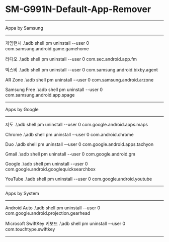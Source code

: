# SM-G991N-Default-App-Remover

----------------------------------------------------------------------------------------------------

Appa by Samsung

----------------------------------------------------------------------------------------------------

게임런처 .\adb shell pm uninstall --user 0 com.samsung.android.game.gamehome

라디오 .\adb shell pm uninstall --user 0 com.sec.android.app.fm

빅스비 .\adb shell pm uninstall --user 0 com.samsung.android.bixby.agent

AR Zone .\adb shell pm uninstall --user 0 com.samsung.android.arzone

Samsung Free .\adb shell pm uninstall --user 0 com.samsung.android.app.spage

----------------------------------------------------------------------------------------------------

Apps by Google

----------------------------------------------------------------------------------------------------

지도 .\adb shell pm uninstall --user 0 com.google.android.apps.maps

Chrome .\adb shell pm uninstall --user 0 com.android.chrome

Duo .\adb shell pm uninstall --user 0 com.google.android.apps.tachyon

Gmail .\adb shell pm uninstall --user 0 com.google.android.gm

Google .\adb shell pm uninstall --user 0 com.google.android.googlequicksearchbox

YouTube .\adb shell pm uninstall --user 0 com.google.android.youtube

----------------------------------------------------------------------------------------------------

Apps by System

----------------------------------------------------------------------------------------------------

Android Auto .\adb shell pm uninstall --user 0 com.google.android.projection.gearhead

Microsoft SwiftKey 키보드 .\adb shell pm uninstall --user 0 com.touchtype.swiftkey

----------------------------------------------------------------------------------------------------
